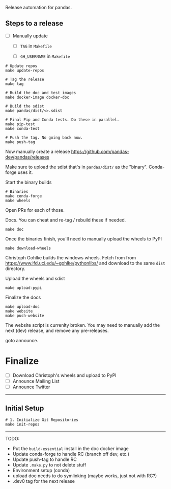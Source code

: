 Release automation for pandas.

## Steps to a release

- [  ] Manually update 
  - [  ] `TAG` in `Makefile`
  - [  ] `GH_USERNAME` in `Makefile`


```
# Update repos
make update-repos

# Tag the release
make tag

# Build the doc and test images
make docker-image docker-doc

# Build the sdist
make pandas/dist/<>.sdist

# Final Pip and Conda tests. Do these in parallel.
make pip-test
make conda-test

# Push the tag. No going back now.
make push-tag
```

Now manually create a release https://github.com/pandas-dev/pandas/releases

Make sure to upload the sdist that's in `pandas/dist/` as the "binary".
Conda-forge uses it.

Start the binary builds

```
# Binaries
make conda-forge
make wheels
```

Open PRs for each of those.

Docs. You can cheat and re-tag / rebuild these if needed.

```
make doc
```

Once the binaries finish, you'll need to manually upload the
wheels to PyPI


```
make download-wheels
```

Christoph Gohlke builds the windows wheels. Fetch from from https://www.lfd.uci.edu/~gohlke/pythonlibs/ and download to the same `dist` directory.

Upload the wheels and sdist

```
make upload-pypi
```

Finalize the docs

```
make upload-doc
make website
make push-website
```

The website script is currenlty broken. You may need to manually
add the next (dev) release, and remove any pre-releases.


goto announce.



# Finalize

- [  ] Download Christoph's wheels and upload to PyPI
- [  ] Announce Mailing List
- [  ] Announce Twitter

-----

## Initial Setup

```
# 1. Initialize Git Repositories
make init-repos

``````

---

TODO:

- Put the `build-essential` install in the doc docker image
- Update conda-forge to handle RC (branch off dev, etc.)
- Update push-tag to handle RC
- Update `.make.py` to not delete stuff
- Environment setup (conda)
- upload doc needs to do symlinking (maybe works, just not with RC?)
- .dev0 tag for the next release
